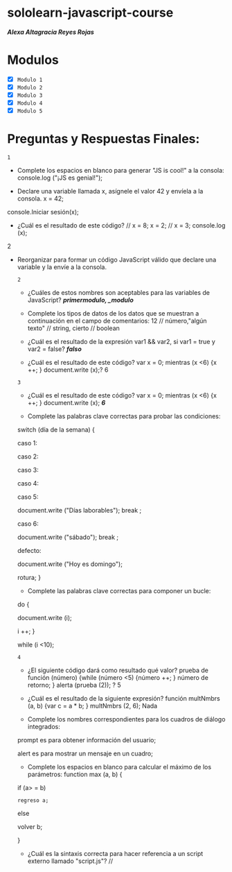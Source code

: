 # sololearn-javascript-course

***Alexa Altagracia Reyes Rojas***
# Modulos

* [x] ```Modulo 1```
* [x] ```Modulo 2```
* [x] ```Modulo 3```
* [x] ```Modulo 4```
* [x] ```Modulo 5```

# Preguntas y Respuestas Finales:

```1```

* Complete los espacios en blanco para generar "JS is cool!" a la consola:
console.log ("¡JS es genial!");

* Declare una variable llamada x, asígnele el valor 42 y envíela a la consola.
x = 42;

console.Iniciar sesión(x);

* ¿Cuál es el resultado de este código? // x = 8; x = 2; // x = 3; console.log (x);

2

* Reorganizar para formar un código JavaScript válido que declare una variable y la envíe a la consola.<script>
nombre = "James";
console.log (nombre);
</script>

```2```

* ¿Cuáles de estos nombres son aceptables para las variables de JavaScript? ***primermodulo, _modulo***

* Complete los tipos de datos de los datos que se muestran a continuación en el campo de comentarios:
12 // número,"algún texto" // string, cierto // boolean

* ¿Cuál es el resultado de la expresión var1 && var2, si var1 = true y var2 = false? ***falso***

* ¿Cuál es el resultado de este código? var x = 0; mientras (x <6) {x ++; } document.write (x);? 6

```3```

* ¿Cuál es el resultado de este código? var x = 0; mientras (x <6) {x ++; } document.write (x);
***6***

* Complete las palabras clave correctas para probar las condiciones:

switch (día de la semana) {

caso 1:

caso 2:

caso 3:

caso 4:

caso 5:

document.write ("Días laborables");
break ;

caso 6:

document.write ("sábado");
break ;

defecto:

document.write ("Hoy es domingo");

rotura;
}

* Complete las palabras clave correctas para componer un bucle:

do {

document.write (i);

i ++;
}

while (i <10);

```4```

* ¿El siguiente código dará como resultado qué valor? prueba de función (número) {while (número <5) {número ++; } número de retorno; } alerta (prueba (2)); ? 5

* ¿Cuál es el resultado de la siguiente expresión? función multNmbrs (a, b) {var c = a * b; } multNmbrs (2, 6);
Nada

* Complete los nombres correspondientes para los cuadros de diálogo integrados:

prompt es para obtener información del usuario;

alert es para mostrar un mensaje en un cuadro;

* Complete los espacios en blanco para calcular el máximo de los parámetros:
function max (a, b) {

  
if
(a> = b)

    regreso a;

  
else

  volver b;

}

* ¿Cuál es la sintaxis correcta para hacer referencia a un script externo llamado "script.js"?
// <script src = "script.js"> //


* ¿Qué alerta se mostrará en la pantalla? función test (a, b) {if (a> b) {return a * b; } else {return b / a; }} alerta (prueba (5, 15));? 3

 ```5```


 * Las propiedades de un objeto son similares a las variables; los métodos son similares a: funciones


 * ¿Cuál es el resultado de la siguiente expresión? var myString = "abcdef"; document.write (myString.length); 6


 *  Complete la expresión para crear un constructor de objetos, teniendo en cuenta que "altura" y "peso" son propiedades y "calcular" es un método para el objeto dado: function mathCalc (altura, peso) {

 this.height = height ;

 this.weight = weight ;

 this.sampleCalc = calculate ;

 ```6```

 * Dada la matriz a continuación, complete la expresión para recibir una alerta con "manzana". var fruit = new Array ("pera", "naranja","manzana", "pomelo");

 alerta (frutas 2 );

 * ¿Cuál es el resultado de la siguiente expresión? alerta (Math.sqrt (36)); 6

 * Complete los espacios en blanco para mostrar los minutos actuales: var fecha = nueva fecha (); 
 alerta( date . get Minutos()); 

 * ¿Cuál es el resultado de este código? var arr = new Array ("a", "b", "c"); alerta (arr [1]);b

 * Arrastre y suelte las opciones siguientes para recibir una alerta con el valor de la constante PI.
 alert ( Math . Pi );

 


